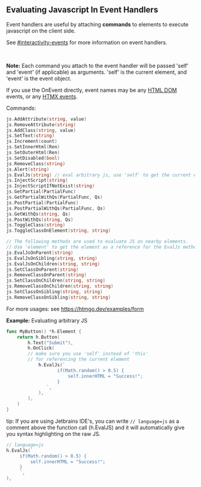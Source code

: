 ## Evaluating Javascript In Event Handlers

Event handlers are useful by attaching **commands** to elements to execute javascript on the client side.

See [#interactivity-events](#interactivity-events) for more information on event handlers.

<br>

**Note:** Each command you attach to the event handler will be passed 'self' and 'event' (if applicable) as arguments.
'self' is the current element, and 'event' is the event object.

If you use the OnEvent directly, event names may be any [HTML DOM](https://www.w3schools.com/jsref/dom_obj_event.asp) events, or any [HTMX events](https://htmx.org/events/).

Commands:

```go
js.AddAttribute(string, value)
js.RemoveAttribute(string)
js.AddClass(string, value)
js.SetText(string)
js.Increment(count)
js.SetInnerHtml(Ren)
js.SetOuterHtml(Ren)
js.SetDisabled(bool)
js.RemoveClass(string)
js.Alert(string)
js.EvalJs(string) // eval arbitrary js, use 'self' to get the current element as a reference
js.InjectScript(string)
js.InjectScriptIfNotExist(string)
js.GetPartial(PartialFunc)
js.GetPartialWithQs(PartialFunc, Qs)
js.PostPartial(PartialFunc)
js.PostPartialWithQs(PartialFunc, Qs)
js.GetWithQs(string, Qs)
js.PostWithQs(string, Qs)
js.ToggleClass(string)
js.ToggleClassOnElement(string, string)

// The following methods are used to evaluate JS on nearby elements. 
// Use 'element' to get the element as a reference for the EvalJs methods.
js.EvalJsOnParent(string) 
js.EvalJsOnSibling(string, string)
js.EvalJsOnChildren(string, string)
js.SetClassOnParent(string)
js.RemoveClassOnParent(string)
js.SetClassOnChildren(string, string)
js.RemoveClassOnChildren(string, string)
js.SetClassOnSibling(string, string)
js.RemoveClassOnSibling(string, string)

```
For more usages: see https://htmgo.dev/examples/form


**Example:** Evaluating arbitrary JS

```go
func MyButton() *h.Element {
	return h.Button(
		h.Text("Submit"),
		h.OnClick(
        // make sure you use 'self' instead of 'this' 
        // for referencing the current element
			h.EvalJs(`
				   if(Math.random() > 0.5) {
				       self.innerHTML = "Success!";
				   }
		       `,
			),
		),
	)
}
```

tip: If you are using Jetbrains IDE's, you can write `// language=js` as a comment above the function call (h.EvalJS) and it will automatically give you syntax highlighting on the raw JS.

```go
// language=js
h.EvalJs(`
     if(Math.random() > 0.5) {
         self.innerHTML = "Success!";
     }
     `,
),
```
